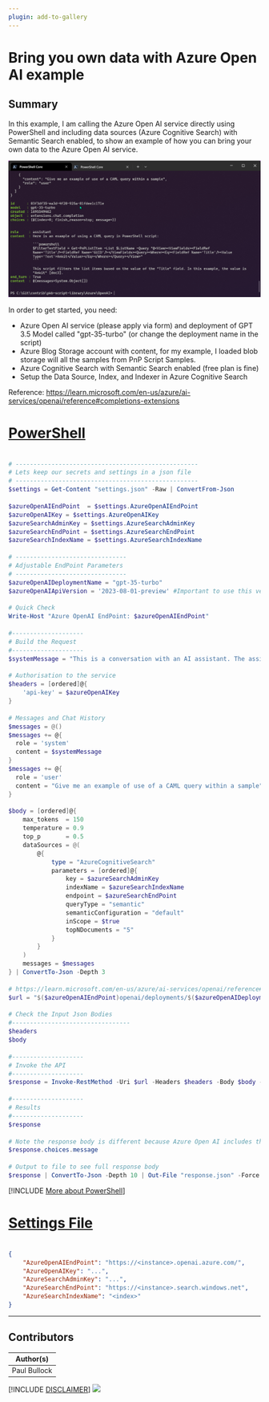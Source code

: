 ```yaml
---
plugin: add-to-gallery
---
```


# Bring you own data with Azure Open AI example

## Summary

In this example, I am calling the Azure Open AI service directly using PowerShell and including data sources (Azure Cognitive Search) with Semantic Search enabled, to show an example of how you can bring your own data to the Azure Open AI service.

![Example Screenshot](assets/example.png)

In order to get started, you need:

- Azure Open AI service (please apply via form) and deployment of GPT 3.5 Model called "gpt-35-turbo" (or change the deployment name in the script)
- Azure Blog Storage account with content, for my example, I loaded blob storage will all the samples from PnP Script Samples.
- Azure Cognitive Search with Semantic Search enabled (free plan is fine)
- Setup the Data Source, Index, and Indexer in Azure Cognitive Search

Reference: https://learn.microsoft.com/en-us/azure/ai-services/openai/reference#completions-extensions


# [PowerShell](#tab/ps)

```powershell

# ---------------------------------------------------
# Lets keep our secrets and settings in a json file
# ---------------------------------------------------
$settings = Get-Content "settings.json" -Raw | ConvertFrom-Json

$azureOpenAIEndPoint  = $settings.AzureOpenAIEndPoint
$azureOpenAIKey = $settings.AzureOpenAIKey
$azureSearchAdminKey = $settings.AzureSearchAdminKey
$azureSearchEndPoint = $settings.AzureSearchEndPoint
$azureSearchIndexName = $settings.AzureSearchIndexName

# -------------------------------
# Adjustable EndPoint Parameters
# -------------------------------
$azureOpenAIDeploymentName = "gpt-35-turbo"
$azureOpenAIApiVersion = '2023-08-01-preview' #Important to use this version for chat completion extensions

# Quick Check
Write-Host "Azure OpenAI EndPoint: $azureOpenAIEndPoint"

#--------------------
# Build the Request
#--------------------
$systemMessage = "This is a conversation with an AI assistant. The assistant is helpful, creative, clever, and very friendly."

# Authorisation to the service
$headers = [ordered]@{
    'api-key' = $azureOpenAIKey
}

# Messages and Chat History
$messages = @()
$messages += @{
  role = 'system'
  content = $systemMessage
}
$messages += @{
  role = 'user'
  content = "Give me an example of use of a CAML query within a sample"
}

$body = [ordered]@{
    max_tokens  = 150
    temperature = 0.9
    top_p       = 0.5
    dataSources = @(
        @{
            type = "AzureCognitiveSearch"
            parameters = [ordered]@{
                key = $azureSearchAdminKey
                indexName = $azureSearchIndexName
                endpoint = $azureSearchEndPoint
                queryType = "semantic"
                semanticConfiguration = "default"
                inScope = $true
                topNDocuments = "5"
            }
        }
    )
    messages = $messages
} | ConvertTo-Json -Depth 3

# https://learn.microsoft.com/en-us/azure/ai-services/openai/reference#completions-extensions
$url = "$($azureOpenAIEndPoint)openai/deployments/$($azureOpenAIDeploymentName)/extensions/chat/completions?api-version=$($azureOpenAIApiVersion)"

# Check the Input Json Bodies
#---------------------------------
$headers
$body

#--------------------
# Invoke the API
#--------------------
$response = Invoke-RestMethod -Uri $url -Headers $headers -Body $body -Method Post -ContentType 'application/json'

#--------------------
# Results
#--------------------
$response 

# Note the response body is different because Azure Open AI includes the citations from Azure Cognitive Search
$response.choices.message

# Output to file to see full response body
$response | ConvertTo-Json -Depth 10 | Out-File "response.json" -Force  

```
[!INCLUDE [More about PowerShell](../../docfx/includes/MORE-PS.md)]

# [Settings File](#tab/settings)

```json

{
    "AzureOpenAIEndPoint": "https://<instance>.openai.azure.com/",
    "AzureOpenAIKey": "...",
    "AzureSearchAdminKey": "...",
    "AzureSearchEndPoint": "https://<instance>.search.windows.net",
    "AzureSearchIndexName": "<index>"
}

```
***


## Contributors

| Author(s) |
|-----------|
| Paul Bullock |

[!INCLUDE [DISCLAIMER](../../docfx/includes/DISCLAIMER.md)]
<img src="https://m365-visitor-stats.azurewebsites.net/script-samples/scripts/azure-open-ai-byod-powershell" aria-hidden="true" />
